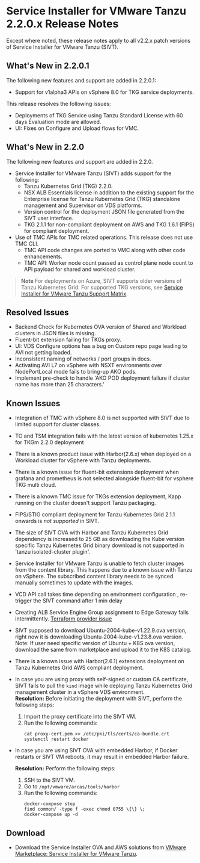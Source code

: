 # Service Installer for VMware Tanzu 2.2.0.x Release Notes

Except where noted, these release notes apply to all v2.2.x patch versions of Service Installer for VMware Tanzu (SIVT).

## What's New in 2.2.0.1
The following new features and support are added in 2.2.0.1:

- Support for v1alpha3 APIs on vSphere 8.0 for TKG service deployments.

This release resolves the following issues:

- Deployments of TKG Service using Tanzu Standard License with 60 days Evaluation mode are allowed.
- UI: Fixes on Configure and Upload flows for VMC.

## What's New in 2.2.0
The following new features and support are added in 2.2.0.

- Service Installer for VMware Tanzu (SIVT) adds support for the following:
  - Tanzu Kubernetes Grid (TKG) 2.2.0.
  - NSX ALB Essentials license in addition to the existing support for the Enterprise license for Tanzu Kubernetes Grid (TKG) standalone management and Supervisor on VDS platforms.
  - Version control for the deployment JSON file generated from the SIVT user interface.
  - TKG 2.1.1 for non-compliant deployment on AWS and TKG 1.6.1 (FIPS) for compliant deployment.
- Use of TMC APIs for TMC related operations. This release does not use TMC CLI. 
  - TMC API code changes are ported to VMC along with other code enhancements.
  - TMC API: Worker node count passed as control plane node count to API payload for shared and workload cluster.

> **Note** For deployments on Azure, SIVT supports older versions of Tanzu Kubernetes Grid. For supported TKG versions, see [Service Installer for VMware Tanzu Support Matrix](index.md#sivt-support).

## Resolved Issues
- Backend Check for Kubernetes OVA version of Shared and Workload clusters in JSON files is missing.
- Fluent-bit extension failing for TKGs proxy.
- UI: VDS Configure options has a bug on Custom repo page leading to AVI not getting loaded.
- Inconsistent naming of networks / port groups in docs.
- Activating AVI L7 on vSphere with NSXT environments over NodePortLocal mode fails to bring-up AKO pods.
- Implement pre-check to handle 'AKO POD deployment failure if cluster name has more than 25 characters.'

## Known Issues
- Integration of TMC with vSphere 8.0 is not supported with SIVT due to limited support for cluster classes.
- TO and TSM integration fails with the latest version of kubernetes 1.25.x for TKGm 2.2.0 deployment
- There is a known product issue with Harbor(2.6.x) when deployed on a Workload cluster for vSphere with Tanzu deployments.
- There is a known issue for fluent-bit extensions deployment when grafana and prometheus is not selected alongside fluent-bit for vsphere TKG multi cloud.
- There is a known TMC issue for TKGs extension deployment, Kapp running on the cluster doesn't support Tanzu packaging.
- FIPS/STIG compliant deployment for Tanzu Kubernetes Grid 2.1.1 onwards is *not supported* in SIVT.
- The size of SIVT OVA with Harbor and Tanzu Kubernetes Grid dependency is increased to 25 GB as downloading the Kube version specific Tanzu Kubernetes Grid binary download is not supported in 'tanzu isolated-cluster plugin'.
- Service Installer for VMware Tanzu is unable to fetch cluster images from the content library. This happens due to a known issue with Tanzu on vSphere. The subscribed content library needs to be synced manually sometimes to update with the images.
- VCD API call takes time depending on environment configuration , re-trigger the SIVT command after 1 min delay
- Creating ALB Service Engine Group assignment to Edge Gateway fails intermittently. [Terraform provider issue](https://github.com/vmware/terraform-provider-vcd/issues/923)
- SIVT supposed to download Ubuntu-2004-kube-v1.22.9.ova version, right now it is downloading Ubuntu-2004-kube-v1.23.8.ova version.
  Note: If user need specific version of Ubuntu + K8S ova version, download the same from marketplace and upload it to the K8S catalog.
- There is a known issue with Harbor(2.6.1) extensions deployment on Tanzu Kubernetes Grid AWS compliant deployment.

- In case you are using proxy with self-signed or custom CA certificate, SIVT fails to pull the `kind` image while deploying Tanzu Kubernetes Grid management cluster in a vSphere VDS environment.</br>
  **Resolution:** Before initiating the deployment with SIVT, perform the following steps:

  1. Import the proxy certificate into the SIVT VM.
  1. Run the following commands:
      ```
      cat proxy-cert.pem >> /etc/pki/tls/certs/ca-bundle.crt
      systemctl restart docker
      ```
- In case you are using SIVT OVA with embedded Harbor, if Docker restarts or SIVT VM reboots, it may result in embedded Harbor failure.

  **Resolution:** Perform the following steps:

  1. SSH to the SIVT VM.
  2. Go to `/opt/vmware/arcas/tools/harbor`
  3. Run the following commands:
      ```
      docker-compose stop
      find common/ -type f -exec chmod 0755 \{\} \;
      docker-compose up -d
      ```

## Download

- Download the Service Installer OVA and AWS solutions from [VMware Marketplace: Service Installer for VMware Tanzu](https://marketplace.cloud.vmware.com/services/details/service-installer-for-vmware-tanzu-1?slug=true).


